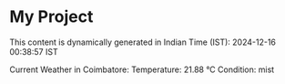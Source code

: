 # My Project

This content is dynamically generated in Indian Time (IST): 2024-12-16 00:38:57 IST


Current Weather in Coimbatore:
Temperature: 21.88 °C
Condition: mist
